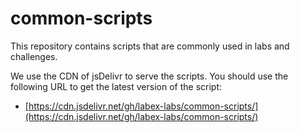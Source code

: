 # common-scripts

This repository contains scripts that are commonly used in labs and challenges.

We use the CDN of jsDelivr to serve the scripts. You should use the following URL to get the latest version of the script:

- [https://cdn.jsdelivr.net/gh/labex-labs/common-scripts/](https://cdn.jsdelivr.net/gh/labex-labs/common-scripts/)
